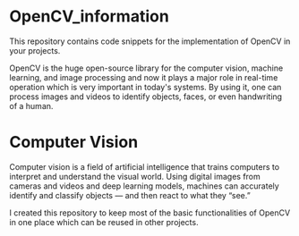 # OpenCV_information
This repository contains code snippets for the implementation of OpenCV in your projects.

OpenCV is the huge open-source library for the computer vision, machine learning, and image processing and now it plays a major role in real-time operation which is very important in today's systems. By using it, one can process images and videos to identify objects, faces, or even handwriting of a human.

# Computer Vision

Computer vision is a field of artificial intelligence that trains computers to interpret and understand the visual world. Using digital images from cameras and videos and deep learning models, machines can accurately identify and classify objects — and then react to what they “see.”

I created this repository to keep most of the basic functionalities of OpenCV in one place which can be reused in other projects.
